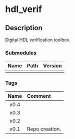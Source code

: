 # hdl_verif


## Description

Digital HDL verification toolbox.

### Submodules

| Name     | Path           | Version   |
| :---:    | :---           | :---:     |
|          |                |           |


### Tags

|   Name   | Comment        |
|  :---:   | :---           |
| v0.4     |                |
| v0.3     |                |
| v0.2     |                |
| v0.1     | Repo creation. |



